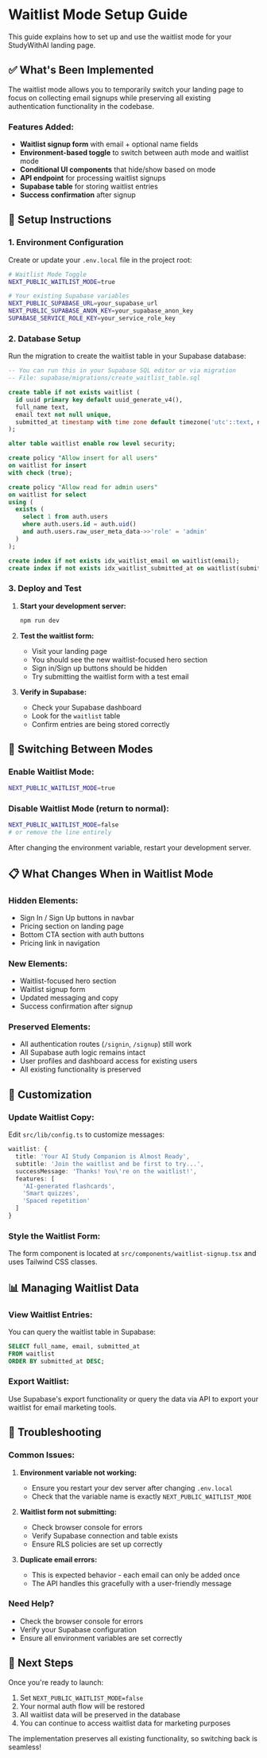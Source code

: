 # Waitlist Mode Setup Guide

This guide explains how to set up and use the waitlist mode for your StudyWithAI landing page.

## ✅ What's Been Implemented

The waitlist mode allows you to temporarily switch your landing page to focus on collecting email signups while preserving all existing authentication functionality in the codebase.

### Features Added:
- **Waitlist signup form** with email + optional name fields
- **Environment-based toggle** to switch between auth mode and waitlist mode
- **Conditional UI components** that hide/show based on mode
- **API endpoint** for processing waitlist signups
- **Supabase table** for storing waitlist entries
- **Success confirmation** after signup

## 🚀 Setup Instructions

### 1. Environment Configuration

Create or update your `.env.local` file in the project root:

```bash
# Waitlist Mode Toggle
NEXT_PUBLIC_WAITLIST_MODE=true

# Your existing Supabase variables
NEXT_PUBLIC_SUPABASE_URL=your_supabase_url
NEXT_PUBLIC_SUPABASE_ANON_KEY=your_supabase_anon_key
SUPABASE_SERVICE_ROLE_KEY=your_service_role_key
```

### 2. Database Setup

Run the migration to create the waitlist table in your Supabase database:

```sql
-- You can run this in your Supabase SQL editor or via migration
-- File: supabase/migrations/create_waitlist_table.sql

create table if not exists waitlist (
  id uuid primary key default uuid_generate_v4(),
  full_name text,
  email text not null unique,
  submitted_at timestamp with time zone default timezone('utc'::text, now())
);

alter table waitlist enable row level security;

create policy "Allow insert for all users"
on waitlist for insert
with check (true);

create policy "Allow read for admin users"
on waitlist for select
using (
  exists (
    select 1 from auth.users
    where auth.users.id = auth.uid()
    and auth.users.raw_user_meta_data->>'role' = 'admin'
  )
);

create index if not exists idx_waitlist_email on waitlist(email);
create index if not exists idx_waitlist_submitted_at on waitlist(submitted_at);
```

### 3. Deploy and Test

1. **Start your development server:**
   ```bash
   npm run dev
   ```

2. **Test the waitlist form:**
   - Visit your landing page
   - You should see the new waitlist-focused hero section
   - Sign in/Sign up buttons should be hidden
   - Try submitting the waitlist form with a test email

3. **Verify in Supabase:**
   - Check your Supabase dashboard
   - Look for the `waitlist` table
   - Confirm entries are being stored correctly

## 🔄 Switching Between Modes

### Enable Waitlist Mode:
```bash
NEXT_PUBLIC_WAITLIST_MODE=true
```

### Disable Waitlist Mode (return to normal):
```bash
NEXT_PUBLIC_WAITLIST_MODE=false
# or remove the line entirely
```

After changing the environment variable, restart your development server.

## 📋 What Changes When in Waitlist Mode

### Hidden Elements:
- Sign In / Sign Up buttons in navbar
- Pricing section on landing page
- Bottom CTA section with auth buttons
- Pricing link in navigation

### New Elements:
- Waitlist-focused hero section
- Waitlist signup form
- Updated messaging and copy
- Success confirmation after signup

### Preserved Elements:
- All authentication routes (`/signin`, `/signup`) still work
- All Supabase auth logic remains intact
- User profiles and dashboard access for existing users
- All existing functionality is preserved

## 🎨 Customization

### Update Waitlist Copy:
Edit `src/lib/config.ts` to customize messages:

```typescript
waitlist: {
  title: 'Your AI Study Companion is Almost Ready',
  subtitle: 'Join the waitlist and be first to try...',
  successMessage: 'Thanks! You\'re on the waitlist!',
  features: [
    'AI-generated flashcards',
    'Smart quizzes', 
    'Spaced repetition'
  ]
}
```

### Style the Waitlist Form:
The form component is located at `src/components/waitlist-signup.tsx` and uses Tailwind CSS classes.

## 📊 Managing Waitlist Data

### View Waitlist Entries:
You can query the waitlist table in Supabase:

```sql
SELECT full_name, email, submitted_at 
FROM waitlist 
ORDER BY submitted_at DESC;
```

### Export Waitlist:
Use Supabase's export functionality or query the data via API to export your waitlist for email marketing tools.

## 🔧 Troubleshooting

### Common Issues:

1. **Environment variable not working:**
   - Ensure you restart your dev server after changing `.env.local`
   - Check that the variable name is exactly `NEXT_PUBLIC_WAITLIST_MODE`

2. **Waitlist form not submitting:**
   - Check browser console for errors
   - Verify Supabase connection and table exists
   - Ensure RLS policies are set up correctly

3. **Duplicate email errors:**
   - This is expected behavior - each email can only be added once
   - The API handles this gracefully with a user-friendly message

### Need Help?
- Check the browser console for errors
- Verify your Supabase configuration
- Ensure all environment variables are set correctly

## 🎯 Next Steps

Once you're ready to launch:
1. Set `NEXT_PUBLIC_WAITLIST_MODE=false`
2. Your normal auth flow will be restored
3. All waitlist data will be preserved in the database
4. You can continue to access waitlist data for marketing purposes

The implementation preserves all existing functionality, so switching back is seamless! 